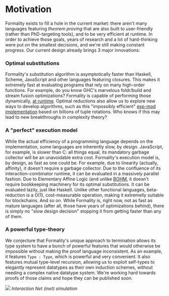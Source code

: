 # Motivation

Formality exists to fill a hole in the current market: there aren't many
languages featuring *theorem proving* that are also built to user-friendly
(rather than PhD-targeting tools), and to be very efficient at runtime. In order
to achieve those goals, years of research and a lot of hard-thinking were put on
the smallest decisions, and we're still making constant progress. Our current
design already brings 3 major innovations:

### Optimal substitutions

Formality's substitution algorithm is asymptotically faster than Haskell,
Scheme, JavaScript and other languages featuring closures. This makes it
extremely fast at evaluating programs that rely on many high-order functions.
For example, do you know GHC's marvelous foldr/build and stream fusion
optimizations? Formality is capable of performing those dynamically, [at
runtime](https://medium.com/@maiavictor/solving-the-mystery-behind-abstract-algorithms-magical-optimizations-144225164b07).
Optimal reductions also allow us to explore new ways to develop algorithms, such
as this "impossibly efficient" [exp-mod
implementation](https://gist.github.com/MaiaVictor/e556062185c5863d814980123e03630f)
based on billions of tuple rotations. Who knows if this may lead to new
breakthroughs in complexity theory?

### A "perfect" execution model

While the actual efficiency of a programming language depends on the
implementation, some languages are inherently slow, by design. JavaScript, for
example, is slower than C: all things equal, its mandatory garbage collector
will be an unavoidable extra cost. Formality's execution model is, by design, as
fast as one could be. For example, due to linearity (actually, affinity), it
doesn't require a garbage collector. Due to the confluence of its
interaction-combinator runtime, it can be evaluated in a massively parallel
fashion. Due to Elementary Affine Logic (and unlike
[BOHM](https://github.com/cls/bohm), it doesn't require bookkeeping machinery
for its optimal substitutions. It can be evaluated lazily, just like Haskell.
Unlike other functional languages, beta-reduction is a O(1), cost-measurable
operation, making it extremelly suitable for blockchains. And so on. While
Formality is, right now, not as fast as mature languages (after all, those have
years of optimizations behind), there is simply no "slow design decision"
stopping it from getting faster than any of them.

### A powerful type-theory

We conjecture that Formality's unique approach to termination allows its type
system to have a bunch of powerful features that would otherwise be impossible
without making the proof language inconsistent. As an example, it features `Type
: Type`, which is powerful and very convenient. It also features mutual
type-level recursion, allowing us to exploit self-types to elegantly represent
datatypes as their own induction schemes, without needing a complex native
datatype system. We're working hard towards proofs of those claims and hope they
can be published soon.

![](https://github.com/moonad/formality/raw/master/docs/images/inet-simulation.gif)
*Interaction Net (inet) simulation*
